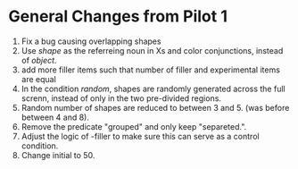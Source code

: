 # General Changes from Pilot 1

1. Fix a bug causing overlapping shapes
2. Use *shape* as the referreing noun in Xs and color conjunctions, instead of *object*.
3. add more filler items such that number of filler and experimental items are equal
4. In the condition *random*, shapes are randomly generated across the full screnn, instead of only in the two pre-divided regions.  
5. Random number of shapes are reduced to between 3 and 5. (was before between 4 and 8).
6. Remove the predicate "grouped" and only keep "separeted.".
7. Adjust the logic of -filler to make sure this can serve as a control condition.
8. Change initial to 50.
